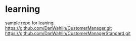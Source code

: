 learning
========

sample repo for leaning
https://github.com/DanWahlin/CustomerManager.git
https://github.com/DanWahlin/CustomerManagerStandard.git
